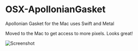 # OSX-ApollonianGasket
Apollonian Gasket for the Mac uses Swift and Metal

Moved to the Mac to get access to more pixels.
Looks great!

![Screenshot](screenshot.png)
